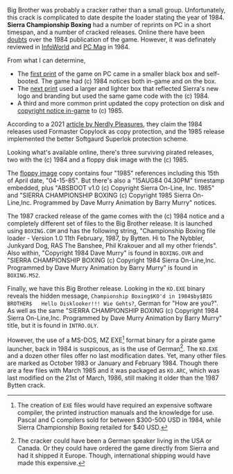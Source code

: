 Big Brother was probably a cracker rather than a small group. Unfortunately, this crack is complicated to date despite the loader stating the year of 1984. **Sierra Championship Boxing** had a number of reprints on PC in a short timespan, and a number of cracked releases. Online there have been [doubts](https://datadrivengamer.blogspot.com/2023/04/game-368-sierra-championship-boxing.html) over the 1984 publication of the game. However, it was definately reviewed in [InfoWorld](https://books.google.com.au/books?id=wS4EAAAAMBAJ&pg=PA38&redir_esc=y#v=onepage&q&f=false) and [PC Mag](https://books.google.com.au/books?id=-Ukz6hjZEA4C&pg=PA311&redir_esc=y#v=onepage&q&f=false) in 1984.

From what I can determine,

- The [first print](https://www.sierrachest.com/index.php?a=games&id=362&title=championship-boxing&fld=box&pid=3) of the game on PC came in a smaller black box and self-booted. The game had (c) 1984 notices both in-game and on the box. 
- The [next print](https://www.sierrachest.com/index.php?a=games&id=362&title=championship-boxing&fld=box&pid=2) used a larger and lighter box that reflected Sierra's new logo and branding but used the same game code with the (c) 1984.
- A third and more common print updated the copy protection on disk and [copyright notice in-game](https://www.mobygames.com/game/4172/sierra-championship-boxing/screenshots/pc-booter/295285/) to (c) 1985. 
 
According to a 2021 [article by Nerdly Pleasures](https://nerdlypleasures.blogspot.com/2021/03/breaking-disk-based-protection-on.html), they claim the 1984 releases used Formaster Copylock as copy protection, and the 1985 release implemented the better Softgaurd Superlok protection scheme. 

Looking what's available online, there's three surviving pirated releases, two with the (c) 1984 and a floppy disk image with the (c) 1985.

The [floppy image](https://archive.org/details/002162-SierraChampionshipBoxing) copy contains four "1985" references including this 15th of April date, "04-15-85". But there's also a "15AUG84 04.30PM" timestamp embedded, plus "ABSBOOT v1.0 (c) Copyright Sierra On-Line, Inc. 1985" and "SIERRA CHAMPIONSHIP BOXING (c) Copyright 1985 Sierra On-Line,Inc. Programmed by Dave Murry Animation by Barry Murry" notices.

The 1987 cracked release of the game comes with the (c) 1984 notice and a completely different set of files to the Big Brother release. It is launched using `BOXING.COM` and has the following string, "Championship Boxing file loader - Version 1.0 11th February, 1987, by Bytten. Hi to The Nybbler, Junkyard Dog, RAS The Banshee, Phil Krakouer and all my other friends". Also within, "Copyright 1984 Dave Murry" is found in `BOXING.OVR` and "SIERRA CHAMPIONSHIP BOXING (c) Copyright 1984 Sierra On-Line,Inc. Programmed by Dave Murry Animation by Barry Murry" is found in `BOXING.MS2`.

Finally, we have this Big Brother release. Looking in the `KO.EXE` binary reveals the hidden message, `Championship Boxing$KO'd in 1984$by$BIG  BROTHER$   Hello Disklooker!!! Wie Gehts?`, German for "How are you?". As well as the same "SIERRA CHAMPIONSHIP BOXING (c) Copyright 1984 Sierra On-Line,Inc. Programmed by Dave Murry Animation by Barry Murry" title, but it is found in `INTRO.OLY`. 

However, the use of a MS-DOS, MZ EXE[^2] format binary for a pirate game launcher, back in 1984 is suspicous, as is the use of German[^1]. The `KO.EXE` and a dozen other files offer no last modification dates. Yet, many other files are marked as October 1983 or January and February 1984. Though there are a few files with March 1985 and it was packaged as `KO.ARC`, which was last modified on the 21st of March, 1986, still making it older than the 1987 Bytten crack.

[^1]: The cracker could have been a German speaker living in the USA or Canada. Or they could have ordered the game directly from Sierra and had it shipped it Europe. Though, international shipping would have made this expensive.
[^2]: The creation of `EXE` files would have required an expensive software compiler, the printed instruction manuals and the knowledge for use. Pascal and C compilers sold for between $300-500 USD in 1984, while Sierra Championship Boxing retailed for $40 USD.